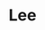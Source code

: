 ---
layout: post
title: "Lee"
category: portfolio
tags: illustration
thumbnail: /portfolio/thumbs/lee.jpg
full: /portfolio/full/lee.jpg
medium: Digital Painting
orientation: portrait
description: Rest in Peace, 1922-2015
---